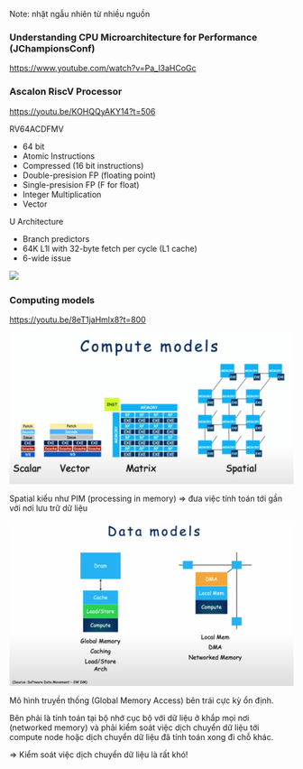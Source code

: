 Note: nhặt ngẫu nhiên từ nhiều nguồn

### Understanding CPU Microarchitecture for Performance (JChampionsConf)
https://www.youtube.com/watch?v=Pa_l3aHCoGc


### Ascalon RiscV Processor
https://youtu.be/KOHQQyAKY14?t=506

RV64ACDFMV
* 64 bit
* Atomic Instructions
* Compressed (16 bit instructions)
* Double-presision FP (floating point)
* Single-presision FP (F for float)
* Integer Multiplication
* Vector

U Architecture
* Branch predictors
* 64K L1l with 32-byte fetch per cycle (L1 cache)
* 6-wide issue

![](https://images.anandtech.com/doci/14384/CortexA77-8.png)

### Computing models
https://youtu.be/8eT1jaHmlx8?t=800

![](compute-models.png)

Spatial kiểu như PIM (processing in memory) => đưa việc tính toán tới gần với nơi lưu trữ dữ liệu

![](data-models.png)

Mô hình truyền thống (Global Memory Access) bên trái cực kỳ ổn định.

Bên phải là tính toán tại bộ nhớ cục bộ với dữ liệu ở khắp mọi nơi (networked memory) và phải kiểm soát việc dịch chuyển dữ liệu tới compute node hoặc dịch chuyển dữ liệu đã tính toán xong đi chỗ khác. 

=> Kiểm soát việc dịch chuyển dữ liệu là rất khó!
